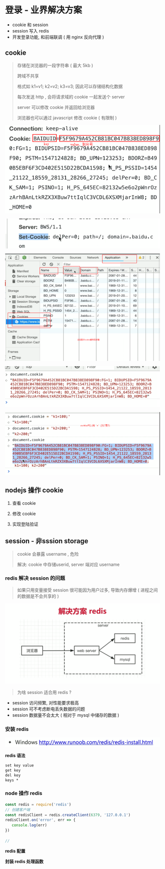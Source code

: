 # 登录 - 业界解决方案

* cookie 和 session
* session 写入 redis 
* 开发登录功能, 和前端联调 ( 用 nginx 反向代理 )

## cookie

> 存储在浏览器的一段字符串 ( 最大 5kb )
>
> 跨域不共享
>
> 格式如 k1=v1; k2=v2; k3=v3; 因此可以存储结构化数据
>
> 每次发送 http , 会将请求域的 cookie 一起发送个 server
>
> server 可以修改 cookie 并返回给浏览器
>
> 浏览器也可以通过 javascript 修改 cookie ( 有限制 )

![cookie结构](https://raw.githubusercontent.com/mannixchan/Pics/master/img/20210310210559.png)

![服务器在response中修改cookie](https://raw.githubusercontent.com/mannixchan/Pics/master/img/20210310210653.png)

![浏览器中解析后的cookie](https://raw.githubusercontent.com/mannixchan/Pics/master/img/20210310210807.png)

![在控制台直接打印](https://raw.githubusercontent.com/mannixchan/Pics/master/img/image-20210310211046900.png)

![cookie的累加](https://raw.githubusercontent.com/mannixchan/Pics/master/img/image-20210310211205949.png)



## nodejs 操作 cookie

1. 查看 cookie

   

2.  修改 cookie

3. 实现登陆验证





## session - 非sssion storage

> cookie 会暴露 username , 危险
>
> 解决: cookie 中存储userid, server 端对应 username



### redis 解决 session 的问题

> 如果只用变量接受 session 很可能因为用户过多, 导致内存爆增 ( 进程之间的数据是不会共享的 )

![image-20210311130604811](https://raw.githubusercontent.com/mannixchan/Pics/master/img/image-20210311130604811.png)

> 为啥 session 适合用 redis ?

* session 访问频繁, 对性能要求极高
* session 可不考虑断电丢失数据的问题
* session 数据量不会太大 ( 相对于 mysql 中储存的数据 )

### 安装 redis

![image-20210311131055912](https://raw.githubusercontent.com/mannixchan/Pics/master/img/image-20210311131055912.png)

**redis 语法**

```redis
set key value
get key
del key
keys *
```

### node 操作 redis

```js
const redis = require('redis')
// 创建客户端
const redisClient = redis.createClient(6379, '127.0.0.1')
redisClient.on('error', err => {
   console.log(err) 
})

// 
```

**redis 配置**

**封装 redis 处理函数**





### 

 

 